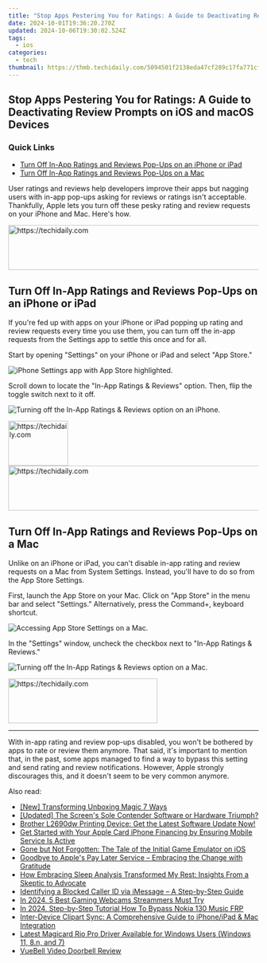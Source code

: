 ```yaml
---
title: "Stop Apps Pestering You for Ratings: A Guide to Deactivating Review Prompts on iOS and macOS Devices"
date: 2024-10-01T19:36:20.270Z
updated: 2024-10-06T19:30:02.524Z
tags:
  - ios
categories:
  - tech
thumbnail: https://thmb.techidaily.com/5094501f2138eda47cf289c17fa771cf70f1a2ff2f06afb7d0554f6c0b97c22b.jpg
---
```


## Stop Apps Pestering You for Ratings: A Guide to Deactivating Review Prompts on iOS and macOS Devices

### Quick Links

* [Turn Off In-App Ratings and Reviews Pop-Ups on an iPhone or iPad](https://youtube-clips.techidaily.com/earning-strategies-for-successful-youtube-shorts-must-haves-earnings-prospects-for-2024/)
* [Turn Off In-App Ratings and Reviews Pop-Ups on a Mac](https://extra-support.techidaily.com/in-2024-quick-ig-post-featuring-podcast-insight/)

 User ratings and reviews help developers improve their apps but nagging users with in-app pop-ups asking for reviews or ratings isn't acceptable. Thankfully, Apple lets you turn off these pesky rating and review requests on your iPhone and Mac. Here's how.

<!-- affiliate ads begin -->
<a href="https://appsumo.8odi.net/c/5597632/2100537/7443" target="_top" id="2100537">
  <img src="//a.impactradius-go.com/display-ad/7443-2100537" border="0" alt="https://techidaily.com" width="728" height="90"/>
</a>
<img height="0" width="0" src="https://appsumo.8odi.net/i/5597632/2100537/7443" style="position:absolute;visibility:hidden;" border="0" />
<!-- affiliate ads end -->

##  Turn Off In-App Ratings and Reviews Pop-Ups on an iPhone or iPad

 If you're fed up with apps on your iPhone or iPad popping up rating and review requests every time you use them, you can turn off the in-app requests from the Settings app to settle this once and for all.

 Start by opening "Settings" on your iPhone or iPad and select "App Store."

![iPhone Settings app with App Store highlighted.](https://static1.howtogeekimages.com/wordpress/wp-content/uploads/2024/03/turn-off-in-app-reviews-and-ratings-on-iphone-and-mac-1-1.jpg) 

 Scroll down to locate the "In-App Ratings & Reviews" option. Then, flip the toggle switch next to it off.

![Turning off the In-App Ratings & Reviews option on an iPhone.](https://static1.howtogeekimages.com/wordpress/wp-content/uploads/2024/03/turn-off-in-app-reviews-and-ratings-on-iphone-and-mac-2.jpg) 

<!-- affiliate ads begin -->
<a href="https://bluetties.sjv.io/c/5597632/2141688/17094" target="_top" id="2141688">
  <img src="//a.impactradius-go.com/display-ad/17094-2141688" border="0" alt="https://techidaily.com" width="120" height="90"/>
</a>
<img height="0" width="0" src="https://bluetties.sjv.io/i/5597632/2141688/17094" style="position:absolute;visibility:hidden;" border="0" />
<!-- affiliate ads end -->

<!-- affiliate ads begin -->
<a href="https://ephamedtechinc.pxf.io/c/5597632/2137227/26400" target="_top" id="2137227">
  <img src="//a.impactradius-go.com/display-ad/26400-2137227" border="0" alt="https://techidaily.com" width="728" height="90"/>
</a>
<img height="0" width="0" src="https://ephamedtechinc.pxf.io/i/5597632/2137227/26400" style="position:absolute;visibility:hidden;" border="0" />
<!-- affiliate ads end -->

##  Turn Off In-App Ratings and Reviews Pop-Ups on a Mac

 Unlike on an iPhone or iPad, you can't disable in-app rating and review requests on a Mac from System Settings. Instead, you'll have to do so from the App Store Settings.

 First, launch the App Store on your Mac. Click on "App Store" in the menu bar and select "Settings." Alternatively, press the Command+, keyboard shortcut.

![Accessing App Store Settings on a Mac.](https://static1.howtogeekimages.com/wordpress/wp-content/uploads/2024/03/turn-off-in-app-reviews-and-ratings-on-iphone-and-mac-3-2.jpg) 

 In the "Settings" window, uncheck the checkbox next to "In-App Ratings & Reviews."

![Turning off the In-App Ratings & Reviews option on a Mac.](https://static1.howtogeekimages.com/wordpress/wp-content/uploads/2024/03/turn-off-in-app-reviews-and-ratings-on-iphone-and-mac-4.jpg) 

<!-- affiliate ads begin -->
<a href="https://aligracehair.sjv.io/c/5597632/1915805/19272" target="_top" id="1915805">
  <img src="//a.impactradius-go.com/display-ad/19272-1915805" border="0" alt="https://techidaily.com" width="300" height="90"/>
</a>
<img height="0" width="0" src="https://aligracehair.sjv.io/i/5597632/1915805/19272" style="position:absolute;visibility:hidden;" border="0" />
<!-- affiliate ads end -->

---

 With in-app rating and review pop-ups disabled, you won't be bothered by apps to rate or review them anymore. That said, it's important to mention that, in the past, some apps managed to find a way to bypass this setting and send rating and review notifications. However, Apple strongly discourages this, and it doesn't seem to be very common anymore.

<ins class="adsbygoogle"
     style="display:block"
     data-ad-format="autorelaxed"
     data-ad-client="ca-pub-7571918770474297"
     data-ad-slot="1223367746"></ins>

<ins class="adsbygoogle"
     style="display:block"
     data-ad-client="ca-pub-7571918770474297"
     data-ad-slot="8358498916"
     data-ad-format="auto"
     data-full-width-responsive="true"></ins>

<span class="atpl-alsoreadstyle">Also read:</span>
<div><ul>
<li><a href="https://some-approaches.techidaily.com/new-transforming-unboxing-magic-7-ways/"><u>[New] Transforming Unboxing Magic 7 Ways</u></a></li>
<li><a href="https://some-skills.techidaily.com/updated-the-screens-sole-contender-software-or-hardware-triumph/"><u>[Updated] The Screen's Sole Contender Software or Hardware Triumph?</u></a></li>
<li><a href="https://driver-download.techidaily.com/brother-l2690dw-printing-device-get-the-latest-software-update-now/"><u>Brother L2690dw Printing Device: Get the Latest Software Update Now!</u></a></li>
<li><a href="https://os-tips.techidaily.com/get-started-with-your-apple-card-iphone-financing-by-ensuring-mobile-service-is-active/"><u>Get Started with Your Apple Card iPhone Financing by Ensuring Mobile Service Is Active</u></a></li>
<li><a href="https://os-tips.techidaily.com/gone-but-not-forgotten-the-tale-of-the-initial-game-emulator-on-ios/"><u>Gone but Not Forgotten: The Tale of the Initial Game Emulator on iOS</u></a></li>
<li><a href="https://os-tips.techidaily.com/goodbye-to-apples-pay-later-service-embracing-the-change-with-gratitude/"><u>Goodbye to Apple's Pay Later Service – Embracing the Change with Gratitude</u></a></li>
<li><a href="https://os-tips.techidaily.com/how-embracing-sleep-analysis-transformed-my-rest-insights-from-a-skeptic-to-advocate/"><u>How Embracing Sleep Analysis Transformed My Rest: Insights From a Skeptic to Advocate</u></a></li>
<li><a href="https://os-tips.techidaily.com/identifying-a-blocked-caller-id-via-imessage-a-step-by-step-guide/"><u>Identifying a Blocked Caller ID via iMessage – A Step-by-Step Guide</u></a></li>
<li><a href="https://desktop-recording.techidaily.com/in-2024-5-best-gaming-webcams-streammers-must-try/"><u>In 2024, 5 Best Gaming Webcams Streammers Must Try</u></a></li>
<li><a href="https://android-frp.techidaily.com/in-2024-step-by-step-tutorial-how-to-bypass-nokia-130-music-frp-by-drfone-android/"><u>In 2024, Step-by-Step Tutorial How To Bypass Nokia 130 Music FRP</u></a></li>
<li><a href="https://os-tips.techidaily.com/inter-device-clipart-sync-a-comprehensive-guide-to-iphoneipad-and-mac-integration/"><u>Inter-Device Clipart Sync: A Comprehensive Guide to iPhone/iPad & Mac Integration</u></a></li>
<li><a href="https://win-amazing.techidaily.com/latest-magicard-rio-pro-driver-available-for-windows-users-windows-11-8n-and-7/"><u>Latest Magicard Rio Pro Driver Available for Windows Users (Windows 11, 8.n, and 7)</u></a></li>
<li><a href="https://buynow-marvelous.techidaily.com/vuebell-video-doorbell-review/"><u>VueBell Video Doorbell Review</u></a></li>
</ul></div>

